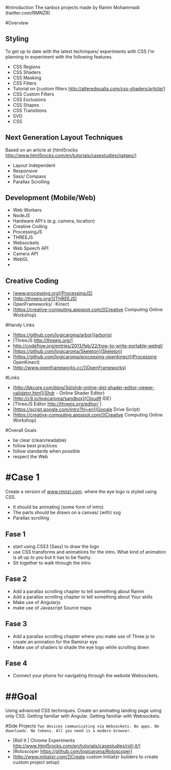 #Introduction
The sanbox projects made by Ramin Mohammadi (twitter.com/RMNZR)

#Overview

## Styling
 To get up to date with the latest techniques/ experiments with CSS I'm planning to experiment with the following features.

 * CSS Regions
 * CSS Shaders
 * CSS Masking
 * CSS Filters
  * Tutorial on [custom filters http://alteredqualia.com/css-shaders/article/]
 * CSS Custom Filters
 * CSS Exclusions
 * CSS Shapes
 * CSS Transitions
 * SVG
 * CSS

## Next Generation Layout Techniques
Based on an article at [html5rocks http://www.html5rocks.com/en/tutorials/casestudies/natgeo/]
  - Layout Independent
  - Responsive
  - Sass/ Compass
  - Parallax Scrolling


 ## Development (Mobile/Web)
  - Web Workers
  - NodeJS
  - Hardware API's (e.g. camera, location)
 - Creative Coding
  - ProcessingJS
  - THREEJS
  - Websockets
  - Web Speech API
  - Camera API
  - WebGL
  -

 ## Creative Coding
  - [www.processing.org](ProcessingJS)
  - [http://threejs.org/](THREEJS)
  - OpenFrameworks/ -Kinect
  - [https://creative-computing.appspot.com/](Creative Computing Online Workshop)

#Handy Links
  - [https://github.com/logicaroma/arbor](arborjs)
  - [ThreeJS http://threejs.org/]
  - http://codeflow.org/entries/2013/feb/22/how-to-write-portable-webgl/
  - [https://github.com/logicaroma/Skeleton](Skeleton)
  - [https://github.com/logicaroma/processing-openkinect](Processing OpenKinect)
  - [http://www.openframeworks.cc/](OpenFrameworks)

#Links
* [http://bkcore.com/blog/3d/shdr-online-glsl-shader-editor-viewer-validator.html](Shdr - Online Shader Editor)
* [http://c9.io/logicaroma/sandbox](Cloud9 IDE)
* [ThreeJS Editor http://threejs.org/editor/ ]
* [https://script.google.com/intro?hl=en](Google Drive Script)
* [https://creative-computing.appspot.com/](Creative Computing Online Workshop)

#Overall Goals
- be clear (clean/readable)
- follow best practices
- follow standards when possible
- respect the Web

#Case 1
=======
Create a version of www.rmnzr.com. where the eye logo is styled using CSS.
* It should be animating (some form of intro)
* The parts should be drawn on a canvas/ (with) svg
* Parallax scrolling

## Fase 1
* start using CSS3 (Sass) to draw the logo
* use CSS transforms and animations for the intro. What kind of animation is all up to you but it has to be flashy.
* Sit together to walk through the intro

## Fase 2
* Add a parallax scrolling chapter to tell something about Ramin
* Add a parallax scrolling chapter to tell something about Your skills
* Make use of Angularjs
* make use of Javascript Source maps

## Fase 3
* Add a parallax scrolling chapter where you make use of Three js to create an animation for the Raminzr eye
* Make use of shaders to shade the eye logo while scrolling down

## Fase 4
* Connect your phone for navigating through the website Websockets.

##Goal
=======
Using advanced CSS techniques.
Create an animating landing page using only CSS.
Getting familiar with Angular.
Getting familiar with Websockets.


#Side Projects
 `Two devices communicating via Websockets. No apps. No downloads. No tokens. All you need is a modern browser.`
 * [Roll It | Chrome Experiments http://www.html5rocks.com/en/tutorials/casestudies/roll-it/]
 * [Rotoscoper https://github.com/logicaroma/Rotoscoper]
 * [http://www.initializr.com/](Create custom Initializr builders to create custom project setup)
